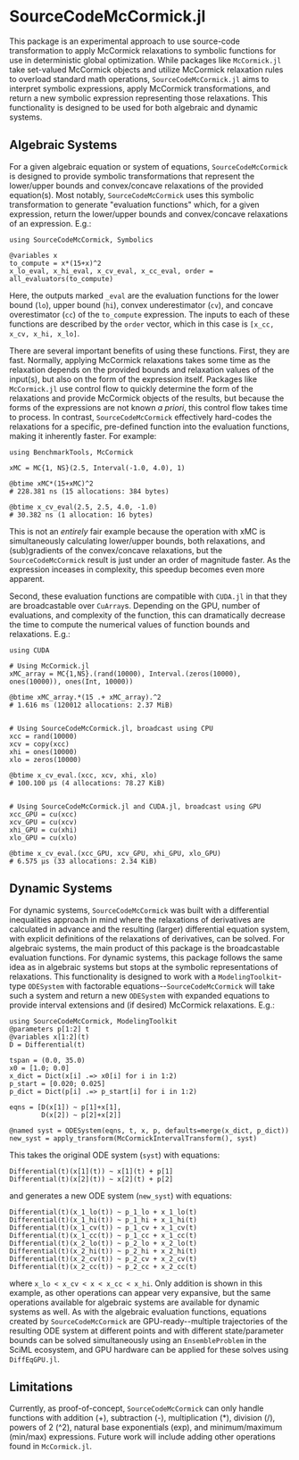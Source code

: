 # SourceCodeMcCormick.jl

This package is an experimental approach to use source-code transformation to apply McCormick relaxations
to symbolic functions for use in deterministic global optimization. While packages like `McCormick.jl`
take set-valued McCormick objects and utilize McCormick relaxation rules to overload standard math operations,
`SourceCodeMcCormick.jl` aims to interpret symbolic expressions, apply McCormick transformations, and
return a new symbolic expression representing those relaxations. This functionality is designed to be
used for both algebraic and dynamic systems.

## Algebraic Systems

For a given algebraic equation or system of equations, `SourceCodeMcCormick` is designed to provide
symbolic transformations that represent the lower/upper bounds and convex/concave relaxations of the
provided equation(s). Most notably, `SourceCodeMcCormick` uses this symbolic transformation to
generate "evaluation functions" which, for a given expression, return the lower/upper bounds and
convex/concave relaxations of an expression. E.g.:

```
using SourceCodeMcCormick, Symbolics

@variables x
to_compute = x*(15+x)^2
x_lo_eval, x_hi_eval, x_cv_eval, x_cc_eval, order = all_evaluators(to_compute)
```

Here, the outputs marked `_eval` are the evaluation functions for the lower bound (`lo`), upper
bound (`hi`), convex underestimator (`cv`), and concave overestimator (`cc`) of the `to_compute`
expression. The inputs to each of these functions are described by the `order` vector, which 
in this case is `[x_cc, x_cv, x_hi, x_lo]`. 

There are several important benefits of using these functions. First, they are fast. Normally,
applying McCormick relaxations takes some time as the relaxation depends on the provided bounds
and relaxation values of the input(s), but also on the form of the expression itself. Packages 
like `McCormick.jl` use control flow to quickly determine the form of the relaxations and provide
McCormick objects of the results, but because the forms of the expressions are not known *a priori*,
this control flow takes time to process. In contrast, `SourceCodeMcCormick` effectively hard-codes
the relaxations for a specific, pre-defined function into the evaluation functions, making it
inherently faster. For example:

```
using BenchmarkTools, McCormick

xMC = MC{1, NS}(2.5, Interval(-1.0, 4.0), 1)

@btime xMC*(15+xMC)^2
# 228.381 ns (15 allocations: 384 bytes)

@btime x_cv_eval(2.5, 2.5, 4.0, -1.0)
# 30.382 ns (1 allocation: 16 bytes)
```

This is not an *entirely* fair example because the operation with xMC is simultaneously calculating
lower/upper bounds, both relaxations, and (sub)gradients of the convex/concave relaxations, but the
`SourceCodeMcCormick` result is just under an order of magnitude faster. As the expression inceases
in complexity, this speedup becomes even more apparent.

Second, these evaluation functions are compatible with `CUDA.jl` in that they are broadcastable
over `CuArray`s. Depending on the GPU, number of evaluations, and complexity of the function,
this can dramatically decrease the time to compute the numerical values of function bounds and
relaxations. E.g.:

```
using CUDA

# Using McCormick.jl
xMC_array = MC{1,NS}.(rand(10000), Interval.(zeros(10000), ones(10000)), ones(Int, 10000))

@btime xMC_array.*(15 .+ xMC_array).^2
# 1.616 ms (120012 allocations: 2.37 MiB)


# Using SourceCodeMcCormick.jl, broadcast using CPU
xcc = rand(10000)
xcv = copy(xcc)
xhi = ones(10000)
xlo = zeros(10000)

@btime x_cv_eval.(xcc, xcv, xhi, xlo)
# 100.100 μs (4 allocations: 78.27 KiB)


# Using SourceCodeMcCormick.jl and CUDA.jl, broadcast using GPU
xcc_GPU = cu(xcc)
xcv_GPU = cu(xcv)
xhi_GPU = cu(xhi)
xlo_GPU = cu(xlo)

@btime x_cv_eval.(xcc_GPU, xcv_GPU, xhi_GPU, xlo_GPU)
# 6.575 μs (33 allocations: 2.34 KiB)
```


## Dynamic Systems

For dynamic systems, `SourceCodeMcCormick` was built with a differential inequalities
approach in mind where the relaxations of derivatives are calculated in advance and
the resulting (larger) differential equation system, with explicit definitions of
the relaxations of derivatives, can be solved. For algebraic systems, the main
product of this package is the broadcastable evaluation functions. For dynamic
systems, this package follows the same idea as in algebraic systems but stops at
the symbolic representations of relaxations. This functionality is designed to work
with a `ModelingToolkit`-type `ODESystem` with factorable equations--`SourceCodeMcCormick`
will take such a system and return a new `ODESystem` with expanded equations to
provide interval extensions and (if desired) McCormick relaxations. E.g.:

```
using SourceCodeMcCormick, ModelingToolkit
@parameters p[1:2] t
@variables x[1:2](t)
D = Differential(t)

tspan = (0.0, 35.0)
x0 = [1.0; 0.0]
x_dict = Dict(x[i] .=> x0[i] for i in 1:2)
p_start = [0.020; 0.025]
p_dict = Dict(p[i] .=> p_start[i] for i in 1:2)

eqns = [D(x[1]) ~ p[1]+x[1],
        D(x[2]) ~ p[2]+x[2]]

@named syst = ODESystem(eqns, t, x, p, defaults=merge(x_dict, p_dict))
new_syst = apply_transform(McCormickIntervalTransform(), syst)
```

This takes the original ODE system (`syst`) with equations:
```
Differential(t)(x[1](t)) ~ x[1](t) + p[1]
Differential(t)(x[2](t)) ~ x[2](t) + p[2]
```

and generates a new ODE system (`new_syst`) with equations:
```
Differential(t)(x_1_lo(t)) ~ p_1_lo + x_1_lo(t)
Differential(t)(x_1_hi(t)) ~ p_1_hi + x_1_hi(t)
Differential(t)(x_1_cv(t)) ~ p_1_cv + x_1_cv(t)
Differential(t)(x_1_cc(t)) ~ p_1_cc + x_1_cc(t)
Differential(t)(x_2_lo(t)) ~ p_2_lo + x_2_lo(t)
Differential(t)(x_2_hi(t)) ~ p_2_hi + x_2_hi(t)
Differential(t)(x_2_cv(t)) ~ p_2_cv + x_2_cv(t)
Differential(t)(x_2_cc(t)) ~ p_2_cc + x_2_cc(t)
```

where `x_lo < x_cv < x < x_cc < x_hi`. Only addition is shown in this example, as other operations
can appear very expansive, but the same operations available for algebraic systems are available
for dynamic systems as well. As with the algebraic evaluation functions, equations created by
`SourceCodeMcCormick` are GPU-ready--multiple trajectories of the resulting ODE system at 
different points and with different state/parameter bounds can be solved simultaneously using
an `EnsembleProblem` in the SciML ecosystem, and GPU hardware can be applied for these solves
using `DiffEqGPU.jl`.

## Limitations

Currently, as proof-of-concept, `SourceCodeMcCormick` can only handle functions with 
addition (+), subtraction (-), multiplication (\*), division (/), powers of 2 (^2), natural base
exponentials (exp), and minimum/maximum (min/max) expressions. Future work will include
adding other operations found in `McCormick.jl`. 

